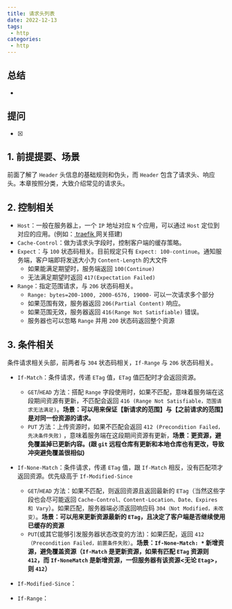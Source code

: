 ```yaml
---
title: 请求头列表
date: 2022-12-13
tags:
 - http
categories: 
 - http
---
```



## 总结
-   





## 提问
- [x] 





## 1. 前提提要、场景
前面了解了 `Header` 头信息的基础规则和伪头，而 `Header` 包含了请求头、响应头。本章按照分类，大致介绍常见的请求头。



## 2. 控制相关
- `Host`：一般在服务器上，一个 `IP` 地址对应 `N` 个应用，可以通过 `Host` 定位到对应的应用。(例如：[ traefik ](https://github.com/traefik/traefik) 网关搭建)
- `Cache-Control`：做为请求头字段时，控制客户端的缓存策略。
- `Expect`：与 `100` 状态码相关。目前规定只有 `Expect: 100-continue`。通知服务端，客户端即将发送大小为 `Content-Length` 的大文件
  - 如果能满足期望时，服务端返回 `100(Continue)`
  - 无法满足期望时返回 `417(Expectation Failed)`
- `Range`：指定范围请求，与 `206` 状态码相关。
  - `Range: bytes=200-1000, 2000-6576, 19000-` 可以一次请求多个部分
  - 如果范围有效，服务器返回 `206(Partial Content)` 响应。
  - 如果范围无效，服务器返回 `416(Range Not Satisfiable)` 错误。
  - 服务器也可以忽略 `Range` 并用 `200` 状态码返回整个资源



## 3. 条件相关
条件请求相关头部，前两者与 `304` 状态码相关，`If-Range` 与 `206` 状态码相关。
- `If-Match`：条件请求，传递 `ETag` 值，`ETag` 值匹配时才会返回资源。
  - `GET`/`HEAD` 方法：搭配 `Range` 字段使用时，如果不匹配，意味着服务端在这段期间资源有更新，不匹配会返回 `416 (Range Not Satisfiable，范围请求无法满足)`。**场景：可以用来保证【新请求的范围】与【之前请求的范围】是对同一份资源的请求。**
  - `PUT` 方法：上传资源时，如果不匹配会返回 `412 (Precondition Failed，先决条件失败)` ，意味着服务端在这段期间资源有更新，**场景：更资源，避免覆盖掉已更新内容。(跟 `git` 远程仓库有更新和本地仓库也有更改，导致冲突避免覆盖很相似)**

- `If-None-Match`：条件请求，传递 `ETag` 值，跟 `If-Match` 相反，没有匹配项才返回资源。优先级高于 `If-Modified-Since`  
  - `GET`/`HEAD` 方法：如果不匹配，则返回资源且返回最新的 `ETag`（当然这些字段也会尽可能返回 `Cache-Control、Content-Location、Date、Expires 和 Vary`）。如果匹配，服务器端必须返回响应码 `304（Not Modified，未改变）`。**场景：可以用来更新资源最新的 `ETag`，且决定了客户端是否继续使用已缓存的资源**
  - `PUT`(或其它能够引发服务器状态改变的方法)：如果匹配，返回 `412（Precondition Failed，前置条件失败）`。**场景：`If-None-Match: *` 新增资源，避免覆盖资源（`If-Match` 是更新资源，如果有匹配 `ETag` 资源则 `412`，而 `If-NoneMatch` 是新增资源，一但服务器有该资源<无论 `Etag`>，则 `412`）**

- `If-Modified-Since`：
- `If-Range`：

